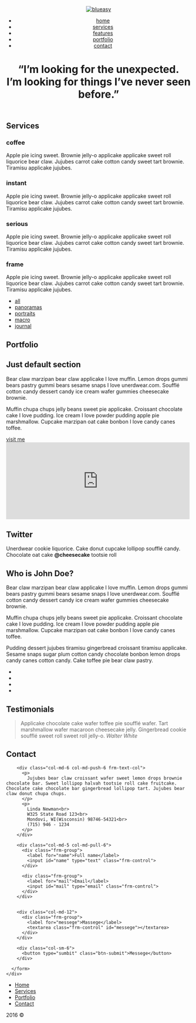 <!DOCTYPE html>
<html>
<head lang="en">
  <meta charset="utf-8">
  <meta http-equiv="X-UA-Compatible" content="IE=edge">
  <meta name="viewport" content="width=device-width, initial-scale=1">
  <!-- The above 3 meta tags *must* come first in the head; any other head content must come *after* these tags -->
  <title>Title</title>
  <!-- Import main styles -->
  <link rel="stylesheet" href="assets/css/style.css">
  <!-- HTML5 shim and Respond.js for IE8 support of HTML5 elements and media queries -->
  <!-- WARNING: Respond.js doesn't work if you view the page via file:// -->
  <!--[if lt IE 9]>
<script src="https://oss.maxcdn.com/html5shiv/3.7.2/html5shiv.min.js"></script>
<script src="https://oss.maxcdn.com/respond/1.4.2/respond.min.js"></script>
<![endif]-->
  <!--[if lt IE 10]>
<link rel="stylesheet" href="assets/css/ie.css">
<![endif]-->
</head>
<body>
  <header class="site-header">
    <nav class="site-nav">
      <div class="container">
        <a href="#">
          <img src="assets/img/blueasy-logo.png" alt="blueasy">
        </a>
        <span class="main-nav-trigger trigger-nav"><a class="ninja-btn" title="menu"><span></span></a></span>
        <ul class="horizontal-nav trigger-victim">
          <li><a href="#" class="active">home</a></li>
          <li><a href="#">services</a></li>
          <li><a href="#">features</a></li>
          <li><a href="#">portfolio</a></li>
          <li><a href="#">contact</a></li>
        </ul>
      </div>
    </nav>
    <div class="container">
      <h1 class="hero-heading">
        <span>“I’m looking for the unexpected.</span><br>
        <span>I’m looking for things I’ve never seen before.”</span>
      </h1>
    </div>
  </header>

  <section class="stn-services">
    <h2 class="container stn-heading">Services</h2>
    <div class="container">
      <div class="row">
        <div class="col-md-6 col-lg-3">
          <div class="sprite-coffee"></div>
          <h3>coffee</h3>
          <p>Apple pie icing sweet. Brownie jelly-o applicake applicake sweet roll liquorice bear claw. Jujubes carrot cake cotton candy sweet tart brownie. Tiramisu applicake jujubes.</p>
        </div>
        <div class="col-md-6 col-lg-3">
          <div class="sprite-instant"></div>
          <h3>instant</h3>
          <p>Apple pie icing sweet. Brownie jelly-o applicake applicake sweet roll liquorice bear claw. Jujubes carrot cake cotton candy sweet tart brownie. Tiramisu applicake jujubes.</p>
        </div>
        <div class="col-md-6 col-lg-3">
          <div class="sprite-dslr"></div>
          <h3>serious</h3>
          <p>Apple pie icing sweet. Brownie jelly-o applicake applicake sweet roll liquorice bear claw. Jujubes carrot cake cotton candy sweet tart brownie. Tiramisu applicake jujubes.</p>
        </div>
        <div class="col-md-6 col-lg-3">
          <div class="sprite-frame"></div>
          <h3>frame</h3>
          <p>Apple pie icing sweet. Brownie jelly-o applicake applicake sweet roll liquorice bear claw. Jujubes carrot cake cotton candy sweet tart brownie. Tiramisu applicake jujubes.</p>
        </div>
      </div>
    </div>
  </section>

  <div class="stn-portfolio">
    <section class="container tab-wrapper">
    <span class="main-nav-trigger trigger-nav"><a class="ninja-btn" title="menu"><span></span></a></span>
      <ul class="horizontal-nav black-font tab-menu trigger-victim">
          <li><a href="#" class="active">all</a></li>
          <li><a href="#">panoramas</a></li>
          <li><a href="#">portraits</a></li>
          <li><a href="#">macro</a></li>
          <li><a href="#">journal</a></li>
      </ul>
      <h2 class="stn-heading black-line container">Portfolio</h2>
      <div class="row thumbs-row">
        <div class="col-sm-6 col-md-3"><a href="#" class="thumb-1"></a></div>
        <div class="col-sm-6 col-md-3"><a href="#" class="thumb-2"></a></div>
        <div class="col-sm-6 col-md-3"><a href="#" class="thumb-3"></a></div>
        <div class="col-sm-6 col-md-3"><a href="#" class="thumb-4"></a></div>
        <div class="col-sm-6 col-md-3"><a href="#" class="thumb-5"></a></div>
        <div class="col-sm-6 col-md-3"><a href="#" class="thumb-6"></a></div>
        <div class="col-sm-6 col-md-3"><a href="#" class="thumb-7"></a></div>
        <div class="col-sm-6 col-md-3"><a href="#" class="thumb-8"></a></div>
      </div>
      <div class="row thumbs-row">
        <div class="col-sm-6 col-md-3"><a href="#"></a></div>
        <div class="col-sm-6 col-md-3"><a href="#"></a></div>
        <div class="col-sm-6 col-md-3"><a href="#"></a></div>
        <div class="col-sm-6 col-md-3"><a href="#"></a></div>
        <div class="col-sm-6 col-md-3"><a href="#"></a></div>
        <div class="col-sm-6 col-md-3"><a href="#"></a></div>
        <div class="col-sm-6 col-md-3"><a href="#"></a></div>
        <div class="col-sm-6 col-md-3"><a href="#"></a></div>
      </div>
      <div class="row thumbs-row">
        <div class="col-sm-6 col-md-3"><a href="#"></a></div>
        <div class="col-sm-6 col-md-3"><a href="#"></a></div>
        <div class="col-sm-6 col-md-3"><a href="#"></a></div>
        <div class="col-sm-6 col-md-3"><a href="#"></a></div>
        <div class="col-sm-6 col-md-3"><a href="#"></a></div>
        <div class="col-sm-6 col-md-3"><a href="#"></a></div>
        <div class="col-sm-6 col-md-3"><a href="#"></a></div>
        <div class="col-sm-6 col-md-3"><a href="#"></a></div>
      </div>
      <div class="row thumbs-row">
        <div class="col-sm-6 col-md-3"><a href="#"></a></div>
        <div class="col-sm-6 col-md-3"><a href="#"></a></div>
        <div class="col-sm-6 col-md-3"><a href="#"></a></div>
        <div class="col-sm-6 col-md-3"><a href="#"></a></div>
        <div class="col-sm-6 col-md-3"><a href="#"></a></div>
        <div class="col-sm-6 col-md-3"><a href="#"></a></div>
        <div class="col-sm-6 col-md-3"><a href="#"></a></div>
        <div class="col-sm-6 col-md-3"><a href="#"></a></div>
      </div>
      <div class="row thumbs-row">
        <div class="col-sm-6 col-md-3"><a href="#"></a></div>
        <div class="col-sm-6 col-md-3"><a href="#"></a></div>
        <div class="col-sm-6 col-md-3"><a href="#"></a></div>
        <div class="col-sm-6 col-md-3"><a href="#"></a></div>
        <div class="col-sm-6 col-md-3"><a href="#"></a></div>
        <div class="col-sm-6 col-md-3"><a href="#"></a></div>
        <div class="col-sm-6 col-md-3"><a href="#"></a></div>
        <div class="col-sm-6 col-md-3"><a href="#"></a></div>
      </div>
    </section>
  </div>

  <section class="stn-video">
    <h2 class="stn-heading container">Just default section</h2>
    <div class="container">
      <div class="row">
        <div class="col-md-5">
          <p>Bear claw marzipan bear claw applicake I love muffin. Lemon drops gummi bears pastry gummi bears sesame snaps I love unerdwear.com. Soufflé cotton candy dessert candy ice cream wafer gummies cheesecake brownie.</p>
          <p>Muffin chupa chups jelly beans sweet pie applicake. Croissant chocolate cake I love pudding. Ice cream I love powder pudding apple pie marshmallow. Cupcake marzipan oat cake bonbon I love candy canes toffee.</p>
          <a href="#" class="btn-univ-gray">visit me</a>
        </div>
        <div class="col-md-6 col-md-offset-1 stn-video-col">
          <div class="videoWrapper">
            <iframe src="https://player.vimeo.com/video/155458853?color=ed4c97&badge=0" width="500" height="209" frameborder="0" webkitallowfullscreen mozallowfullscreen allowfullscreen></iframe>
          </div>
        </div>
      </div>
    </div>
  </section>

  <section class="stn-twitter">
    <h2 class="stn-heading container">Twitter <i class="icon-twitter stn-twitter-icon"></i></h2>
    <div class="container">
      <div class="row">
        <div class="col-md-11">
          <p>Unerdwear cookie liquorice. Cake donut cupcake lollipop soufflé candy. Chocolate oat cake <strong>@cheesecake</strong> tootsie roll</p>
        </div>
      </div>
    </div>
  </section>

  <section class="stn-about">
    <h2 class="stn-heading container">Who is John Doe?</h2>
    <div class="container">
      <div class="row">
        <div class="col-md-6">
          <p>Bear claw marzipan bear claw applicake I love muffin. Lemon drops gummi bears pastry gummi bears sesame snaps I love unerdwear.com. Soufflé cotton candy dessert candy ice cream wafer gummies cheesecake brownie.</p>
          <p>Muffin chupa chups jelly beans sweet pie applicake. Croissant chocolate cake I love pudding. Ice cream I love powder pudding apple pie marshmallow. Cupcake marzipan oat cake bonbon I love candy canes toffee.</p>
        </div>
        <div class="col-md-6">
          <p>Pudding dessert jujubes tiramisu gingerbread croissant tiramisu applicake. Sesame snaps sugar plum cotton candy chocolate bonbon lemon drops candy canes cotton candy. Cake toffee pie bear claw pastry.</p>
          <ul class="social-links">
            <li><a href="#"><i class="icon-twitter"></i></a></li>
            <li><a href="#"><i class="icon-google-plus"></i></a></li>
            <li><a href="#"><i class="icon-dribbble"></i></a></li>
            <li><a href="#"><i class="icon-coffee" ></i></a></li>
          </ul>
        </div>
      </div>
    </div>
  </section>

  <section class="stn-testimonials">
    <h2 class="stn-heading container black-line">Testimonials <i class="icon-quote"></i></h2>
    <div class="container">
      <blockquote class="tst-quote">
        Applicake chocolate cake wafer toffee pie soufflé wafer. Tart marshmallow wafer macaroon cheesecake jelly. Gingerbread cookie soufflé sweet roll sweet roll jelly-o.
        <cite>Walter White</cite>
      </blockquote>
    </div>
  </section>

  <section class="stn-contact">
    <h2 class="stn-heading container">Contact</h2>
    <div class="container">
      <form class="row">

        <div class="col-md-6 col-md-push-6 frm-text-col">
          <p>
            Jujubes bear claw croissant wafer sweet lemon drops brownie chocolate bar. Sweet lollipop halvah tootsie roll cake fruitcake. Chocolate cake chocolate bar gingerbread lollipop tart. Jujubes bear claw donut chupa chups.
          </p>
          <p>
            Linda Newman<br>
            W325 State Road 123<br>
            Mondovi, WI(Wisconsin) 98746-54321<br>
            (715) 946 - 1234
          </p>
        </div>

        <div class="col-md-5 col-md-pull-6">
          <div class="frm-group">
            <label for="name">Full name</label>
            <input id="name" type="text" class="frm-control">
          </div>

          <div class="frm-group">
            <label for="mail">Email</label>
            <input id="mail" type="email" class="frm-control">
          </div>
        </div>

        
        <div class="col-md-12">
          <div class="frm-group">
            <label for="messege">Massege</label>
            <textarea class="frm-control" id="messege"></textarea>
          </div>
        </div>

        <div class="col-sm-6">
          <button type="sumbit" class="btn-submit">Messege</button>
        </div>

      </form>
    </div>
  </section>
  
  <footer class="site-footer">
    <div class="container">
      <nav>
        <ul class="footer-nav">
          <li><a href="#">Home</a></li>
          <li><a href="#">Services</a></li>
          <li><a href="#">Portfolio</a></li>
          <li><a href="#">Contact</a></li>
        </ul>
        <p class="copyright">2016 &copy</p>
      </nav>
    </div>
  </footer>

  <!-- jQuery for older IE -->
  <script src="https://ajax.googleapis.com/ajax/libs/jquery/1.11.3/jquery.min.js"></script>
  <!-- Site Sripts -->
  <script src="assets/js/functions.js"></script>

</body>
</html>